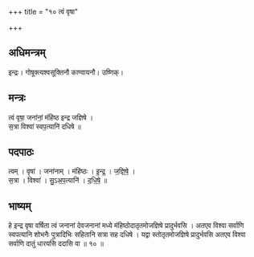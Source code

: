 +++
title = "१० त्वं वृषा"

+++
## अधिमन्त्रम्
इन्द्रः। गोषूक्त्यश्वसूक्तिनौ काण्वायनौ। उष्णिक्।

## मन्त्रः
त्वं वृषा॒ जना॑नां॒ मंहि॑ष्ठ इन्द्र जज्ञिषे ।  
स॒त्रा विश्वा॑ स्वप॒त्यानि॑ दधिषे ॥

## पदपाठः
त्वम् । वृषा॑ । जना॑नाम् । मंहि॑ष्ठः । इ॒न्द्र॒ । ज॒ज्ञि॒षे॒ ।  
स॒त्रा । विश्वा॑ । सु॒ऽअ॒प॒त्यानि॑ । द॒धि॒षे॒ ॥

## भाष्यम्
हे इन्द्र वृषा वर्षिता त्वं जनानां देवजनानां मध्ये मंहिष्ठोदातृतमोजज्ञिषे प्रादुर्भवसि । अतएव विश्वा सर्वाणि स्वपत्यानि शोभनैः पुत्रादिभिः सहितानि सत्रा सह दधिषे । यद्वा स्तोतृतमोजज्ञिषे प्रादुर्भवसि अतएव विश्वा सर्वाणि दातुं धारयसि ददासि वा ॥ १० ॥